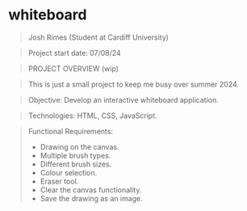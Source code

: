 # whiteboard

>Josh Rimes (Student at Cardiff University)

>Project start date: 07/08/24

>PROJECT OVERVIEW (wip)

>This is just a small project to keep me busy over summer 2024.

>Objective: Develop an interactive whiteboard application.

>Technologies: HTML, CSS, JavaScript.

>Functional Requirements:
> - Drawing on the canvas.
> - Multiple brush types.
> - Different brush sizes.
> - Colour selection.
> - Eraser tool.
> - Clear the canvas functionality.
> - Save the drawing as an image.